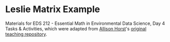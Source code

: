 # Leslie Matrix Example

Materials for EDS 212 - Essential Math in Environmental Data Science, Day 4 Tasks & Activities, which were adapted from [Allison Horst](https://github.com/allisonhorst)'s [original teaching repository](https://github.com/allisonhorst/eds212-leslie-matrix).

